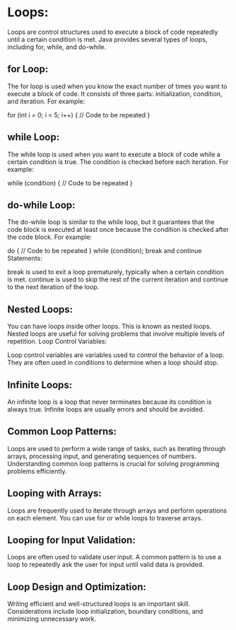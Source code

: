 # Loops:

Loops are control structures used to execute a block of code repeatedly until a certain condition is met. Java provides several types of loops, including for, while, and do-while.

## for Loop:

The for loop is used when you know the exact number of times you want to execute a block of code. It consists of three parts: initialization, condition, and iteration. For example:

for (int i = 0; i < 5; i++) {
    // Code to be repeated
}

## while Loop:

The while loop is used when you want to execute a block of code while a certain condition is true. The condition is checked before each iteration. For example:

while (condition) {
    // Code to be repeated
}

## do-while Loop:

The do-while loop is similar to the while loop, but it guarantees that the code block is executed at least once because the condition is checked after the code block. For example:

do {
    // Code to be repeated
} while (condition);
break and continue Statements:

break is used to exit a loop prematurely, typically when a certain condition is met.
continue is used to skip the rest of the current iteration and continue to the next iteration of the loop.

## Nested Loops:

You can have loops inside other loops. This is known as nested loops. Nested loops are useful for solving problems that involve multiple levels of repetition.
Loop Control Variables:

Loop control variables are variables used to control the behavior of a loop. They are often used in conditions to determine when a loop should stop.

## Infinite Loops:

An infinite loop is a loop that never terminates because its condition is always true. Infinite loops are usually errors and should be avoided.

## Common Loop Patterns:

Loops are used to perform a wide range of tasks, such as iterating through arrays, processing input, and generating sequences of numbers. Understanding common loop patterns is crucial for solving programming problems efficiently.

## Looping with Arrays:

Loops are frequently used to iterate through arrays and perform operations on each element. You can use for or while loops to traverse arrays.
## Looping for Input Validation:

Loops are often used to validate user input. A common pattern is to use a loop to repeatedly ask the user for input until valid data is provided.

## Loop Design and Optimization:

Writing efficient and well-structured loops is an important skill. Considerations include loop initialization, boundary conditions, and minimizing unnecessary work.
